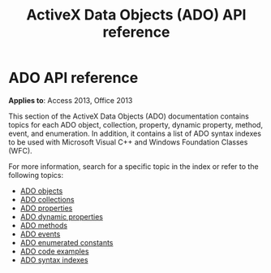 ﻿---
title: ActiveX Data Objects (ADO) API reference
TOCTitle: ADO API reference
ms:assetid: 0fd6aff8-dbff-50c7-649f-2d9c31aedb2f
ms:mtpsurl: https://msdn.microsoft.com/library/JJ248867(v=office.15)
ms:contentKeyID: 48543275
ms.date: 09/18/2015
mtps_version: v=office.15
---

# ADO API reference

**Applies to**: Access 2013, Office 2013

This section of the ActiveX Data Objects (ADO) documentation contains topics for each ADO object, collection, property, dynamic property, method, event, and enumeration. In addition, it contains a list of ADO syntax indexes to be used with Microsoft Visual C++ and Windows Foundation Classes (WFC).

For more information, search for a specific topic in the index or refer to the following topics:

- [ADO objects](ado-objects-and-interfaces.md)
- [ADO collections](ado-collections.md)
- [ADO properties](ado-properties.md)
- [ADO dynamic properties](ado-dynamic-properties.md)
- [ADO methods](ado-methods.md)
- [ADO events](ado-events.md)
- [ADO enumerated constants](ado-enumerated-constants.md)
- [ADO code examples](ado-code-examples.md)
- [ADO syntax indexes](https://docs.microsoft.com/office/vba/access/concepts/miscellaneous/ado-syntax-indexes)


